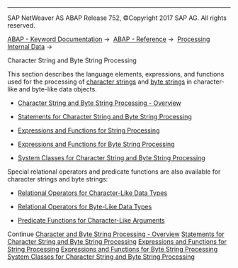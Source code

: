   

* * *

SAP NetWeaver AS ABAP Release 752, ©Copyright 2017 SAP AG. All rights reserved.

[ABAP - Keyword Documentation](javascript:call_link\('abenabap.htm'\)) →  [ABAP - Reference](javascript:call_link\('abenabap_reference.htm'\)) →  [Processing Internal Data](javascript:call_link\('abenabap_data_working.htm'\)) → 

Character String and Byte String Processing

This section describes the language elements, expressions, and functions used for the processing of [character strings](javascript:call_link\('abencharacter_string_1_glosry.htm'\) "Glossary Entry") and [byte strings](javascript:call_link\('abenbyte_chain_glosry.htm'\) "Glossary Entry") in character-like and byte-like data objects.

-   [Character String and Byte String Processing - Overview](javascript:call_link\('abenstring_processing_oview.htm'\))

-   [Statements for Character String and Byte String Processing](javascript:call_link\('abenstring_processing_statements.htm'\))

-   [Expressions and Functions for String Processing](javascript:call_link\('abenstring_processing_expr_func.htm'\))

-   [Expressions and Functions for Byte String Processing](javascript:call_link\('abenbyte_processing_expr_func.htm'\))

-   [System Classes for Character String and Byte String Processing](javascript:call_link\('abencl_abap_string_utilities.htm'\))

Special relational operators and predicate functions are also available for character strings and byte strings:

-   [Relational Operators for Character-Like Data Types](javascript:call_link\('abenlogexp_strings.htm'\))

-   [Relational Operators for Byte-Like Data Types](javascript:call_link\('abenlogexp_bytes.htm'\))

-   [Predicate Functions for Character-Like Arguments](javascript:call_link\('abenpredicate_functions_strgs.htm'\))

Continue
[Character and Byte String Processing - Overview](javascript:call_link\('abenstring_processing_oview.htm'\))
[Statements for Character String and Byte String Processing](javascript:call_link\('abenstring_processing_statements.htm'\))
[Expressions and Functions for String Processing](javascript:call_link\('abenstring_processing_expr_func.htm'\))
[Expressions and Functions for Byte String Processing](javascript:call_link\('abenbyte_processing_expr_func.htm'\))
[System Classes for Character String and Byte String Processing](javascript:call_link\('abencl_abap_string_utilities.htm'\))